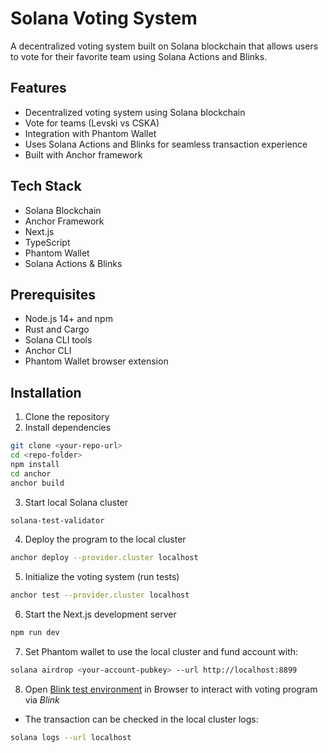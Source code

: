 # Solana Voting System

A decentralized voting system built on Solana blockchain that allows users to vote for their favorite team using Solana Actions and Blinks.

## Features

- Decentralized voting system using Solana blockchain
- Vote for teams (Levski vs CSKA)
- Integration with Phantom Wallet
- Uses Solana Actions and Blinks for seamless transaction experience
- Built with Anchor framework

## Tech Stack

- Solana Blockchain
- Anchor Framework
- Next.js
- TypeScript
- Phantom Wallet
- Solana Actions & Blinks

## Prerequisites

- Node.js 14+ and npm
- Rust and Cargo
- Solana CLI tools
- Anchor CLI
- Phantom Wallet browser extension

## Installation

1. Clone the repository
2. Install dependencies

```bash
git clone <your-repo-url>
cd <repo-folder>
npm install
cd anchor
anchor build
```

3. Start local Solana cluster

```bash
solana-test-validator
```

4. Deploy the program to the local cluster

```bash
anchor deploy --provider.cluster localhost
```

5. Initialize the voting system (run tests)

```bash
anchor test --provider.cluster localhost
```

6. Start the Next.js development server

```bash
npm run dev
```

7. Set Phantom wallet to use the local cluster and fund account with:

```bash
solana airdrop <your-account-pubkey> --url http://localhost:8899
```

8. Open [Blink test environment](https://dial.to/?action=solana-action:http://localhost:3000/api/vote) in Browser to interact with voting program via _Blink_

- The transaction can be checked in the local cluster logs:

```bash
solana logs --url localhost
```

